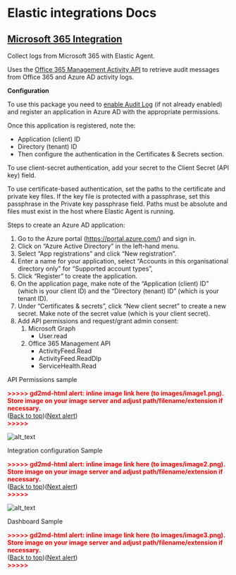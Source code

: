 # Elastic integrations Docs


## [Microsoft 365 Integration](https://docs.elastic.co/integrations/o365)

Collect logs from Microsoft 365 with Elastic Agent.

Uses the [Office 365 Management Activity API](https://learn.microsoft.com/en-us/previous-versions/office/office-365-api/) to retrieve audit messages from Office 365 and Azure AD activity logs.

**Configuration**

To use this package you need to [enable Audit Log](https://learn.microsoft.com/en-us/microsoft-365/compliance/audit-log-enable-disable?view=o365-worldwide) (if not already enabled) and register an application in Azure AD with the appropriate permissions.

Once this application is registered, note the:



* Application (client) ID 
* Directory (tenant) ID
* Then configure the authentication in the Certificates & Secrets section.

To use client-secret authentication, add your secret to the Client Secret (API key) field.

To use certificate-based authentication, set the paths to the certificate and private key files. If the key file is protected with a passphrase, set this passphrase in the Private key passphrase field. Paths must be absolute and files must exist in the host where Elastic Agent is running.

Steps to create an Azure AD application:



1. Go to the Azure portal (https://portal.azure.com/) and sign in.
2. Click on “Azure Active Directory” in the left-hand menu.
3. Select “App registrations” and click “New registration”.
4. Enter a name for your application, select “Accounts in this organisational directory only” for “Supported account types”,
5. Click “Register” to create the application.
6. On the application page, make note of the “Application (client) ID” (which is your client ID) and the “Directory (tenant) ID” (which is your tenant ID).
7. Under “Certificates & secrets”, click “New client secret” to create a new secret. Make note of the secret value (which is your client secret).
8. Add API permissions and request/grant admin consent:
    1. Microsoft Graph
        * User.read
    2. Office 365 Management API
        * ActivityFeed.Read
        * ActivityFeed.ReadDlp
        * ServiceHealth.Read

API Permissions sample



<p id="gdcalert1" ><span style="color: red; font-weight: bold">>>>>>  gd2md-html alert: inline image link here (to images/image1.png). Store image on your image server and adjust path/filename/extension if necessary. </span><br>(<a href="#">Back to top</a>)(<a href="#gdcalert2">Next alert</a>)<br><span style="color: red; font-weight: bold">>>>>> </span></p>


![alt_text](images/image1.png "image_tooltip")


Integration configuration Sample



<p id="gdcalert2" ><span style="color: red; font-weight: bold">>>>>>  gd2md-html alert: inline image link here (to images/image2.png). Store image on your image server and adjust path/filename/extension if necessary. </span><br>(<a href="#">Back to top</a>)(<a href="#gdcalert3">Next alert</a>)<br><span style="color: red; font-weight: bold">>>>>> </span></p>


![alt_text](images/image2.png "image_tooltip")


Dashboard Sample



<p id="gdcalert3" ><span style="color: red; font-weight: bold">>>>>>  gd2md-html alert: inline image link here (to images/image3.png). Store image on your image server and adjust path/filename/extension if necessary. </span><br>(<a href="#">Back to top</a>)(<a href="#gdcalert4">Next alert</a>)<br><span style="color: red; font-weight: bold">>>>>> </span></p>
